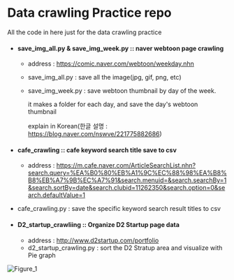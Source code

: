 # Data crawling Practice repo

All the code in here just for the data crawling practice



* #### save_img_all.py & save_img_week.py :: naver webtoon page crawling

  * address : https://comic.naver.com/webtoon/weekday.nhn

  * save_img_all.py : save all the image(jpg, gif, png, etc)

  * save_img_week.py : save webtoon thumbnail by day of the week.

    it makes a folder for each day, and save the day's webtoon thumbnail

    explain in Korean(한글 설명 : https://blog.naver.com/nswve/221775882686)

* #### cafe_crawling :: cafe keyword search title save to csv

  * address : https://m.cafe.naver.com/ArticleSearchList.nhn?search.query=%EA%B0%80%EB%A1%9C%EC%88%98%EA%B8%B8%EB%A7%9B%EC%A7%91&search.menuid=&search.searchBy=1&search.sortBy=date&search.clubid=11262350&search.option=0&search.defaultValue=1
* cafe_crawling.py : save the specific keyword search result titles to csv

* #### D2_startup_crawliing :: Organize D2 Startup page data
  * address : http://www.d2startup.com/portfolio
  * d2_startup_crawling.py : sort the D2 Stratup area and visualize with Pie graph

![Figure_1](https://user-images.githubusercontent.com/34788458/87795212-b1a67000-c882-11ea-8f82-ead4930caadc.png)
